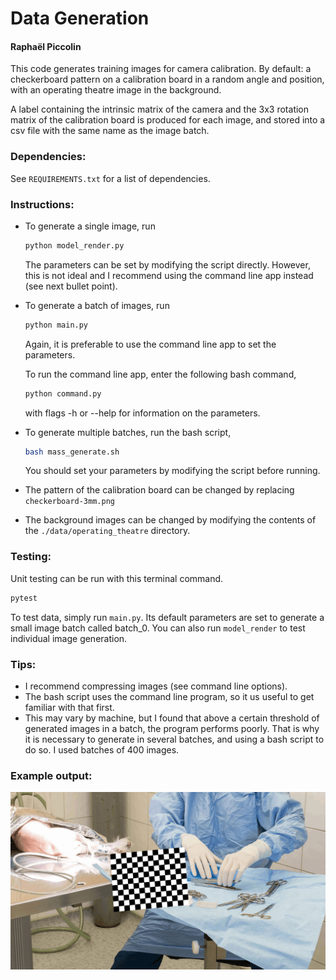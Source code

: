 # Data Generation
#### Rapha&euml;l Piccolin
This code generates training images for camera calibration. 
By default: a checkerboard pattern
on a calibration board in a random angle and position, 
with an operating theatre image in the background. 

A label containing the intrinsic matrix of the camera and the
3x3 rotation matrix of the calibration board is produced for
each image, and stored into a csv file with the same name as
the image batch.

### Dependencies:
See `REQUIREMENTS.txt` for a list of dependencies.
    
### Instructions: 
- To generate a single image, run
    ```bash
    python model_render.py
    ```
    The parameters can be set by modifying the script directly. 
    However, this is not ideal and I recommend using the command
    line app instead (see next bullet point).
- To generate a batch of images, run 
    ```bash
    python main.py 
    ```
    Again, it is preferable to use the command line app to set the 
    parameters.
    
    To run the command line app, enter the following bash command, 
    ```bash
    python command.py 
    ```
    with flags -h or --help for information on the parameters.
- To generate multiple batches, run the bash script,
     ```bash
     bash mass_generate.sh
     ```
    You should set your parameters by modifying the script before running.
- The pattern of the calibration board can be changed by replacing `checkerboard-3mm.png`
- The background images can be changed by modifying the contents of the `./data/operating_theatre`
    directory.

### Testing:
Unit testing can be run with this terminal command.
```bash
pytest
```
To test data, simply run `main.py`. Its default parameters are set to generate 
a small image batch called batch_0. You can also run `model_render` to test
individual image generation.


### Tips:
- I recommend compressing images (see command 
line options).
- The bash script uses the command line program, so it us 
useful to get familiar with that first.
- This may vary by machine, but I found that above a certain 
threshold of generated images in a batch, the program performs
poorly. That is why it is necessary to generate in several
batches, and using a bash script to do so. I used batches of 400 images.

### Example output:
![](data/generated_images/gen_img_test.png?raw=true)




